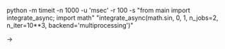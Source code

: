 python -m timeit -n 1000 -u 'msec' -r 100 -s "from main import integrate_async; import math" "integrate_async(math.sin, 0, 1, n_jobs=2, n_iter=10**3,  backend='multiprocessing')"

-> 